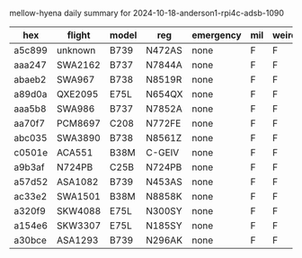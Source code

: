 mellow-hyena daily summary for 2024-10-18-anderson1-rpi4c-adsb-1090

|hex|flight|model|reg|emergency|mil|weirdo|
|--|--|--|--|--|--|--|
|a5c899|unknown|B739|N472AS|none|F|F|
|aaa247|SWA2162|B737|N7844A|none|F|F|
|abaeb2|SWA967|B738|N8519R|none|F|F|
|a89d0a|QXE2095|E75L|N654QX|none|F|F|
|aaa5b8|SWA986|B737|N7852A|none|F|F|
|aa70f7|PCM8697|C208|N772FE|none|F|F|
|abc035|SWA3890|B738|N8561Z|none|F|F|
|c0501e|ACA551|B38M|C-GEIV|none|F|F|
|a9b3af|N724PB|C25B|N724PB|none|F|F|
|a57d52|ASA1082|B739|N453AS|none|F|F|
|ac33e2|SWA1501|B38M|N8858K|none|F|F|
|a320f9|SKW4088|E75L|N300SY|none|F|F|
|a154e6|SKW3307|E75L|N185SY|none|F|F|
|a30bce|ASA1293|B739|N296AK|none|F|F|
